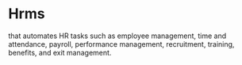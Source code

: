 # Hrms
that automates HR tasks such as employee management, time and attendance, payroll, performance management, recruitment, training, benefits, and exit management.
